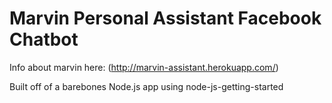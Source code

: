 # Marvin Personal Assistant Facebook Chatbot

Info about marvin here: (http://marvin-assistant.herokuapp.com/)

Built off of a barebones Node.js app using node-js-getting-started
